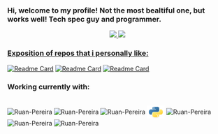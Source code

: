 ### Hi, welcome to my profile! Not the most bealtiful one, but works well! Tech spec guy and programmer.
<div align="center">
  <a href="https://github.com/ruanpereira">
  <img src="https://github-readme-stats-sigma-five.vercel.app/api?username=ruanpereira&show_icons=true&theme=aura_dark&include_all_commits=true&count_private=true"/>
   <img src="https://github-readme-stats-sigma-five.vercel.app/api/top-langs/?username=ruanpereira&layout=langs_count=7&theme=aura_dark"/ >
</div>

### Exposition of repos that i personally like:

[![Readme Card](https://github-readme-stats.vercel.app/api/pin/?username=ruanpereira&repo=I3-Manjaro&theme=aura_dark)](https://github.com/ruanpereira/I3-Manjaro)
[![Readme Card](https://github-readme-stats.vercel.app/api/pin/?username=ruanpereira&repo=I3-Manjaro&theme=aura_dark)](https://github.com/ruanpereira/I3-Manjaro)
[![Readme Card](https://github-readme-stats.vercel.app/api/pin/?username=ruanpereira&repo=I3-Manjaro&theme=aura_dark)](https://github.com/ruanpereira/I3-Manjaro)
  
### Working currently with:

  <div style="display: inline_block"><br>
    <img align="center" alt="Ruan-Pereira" height="30" width="40" src="https://cdn.jsdelivr.net/gh/devicons/devicon/icons/linux/linux-original.svg">
    <img align="center" alt="Ruan-Pereira" height="30" width="40" src="https://cdn.jsdelivr.net/gh/devicons/devicon/icons/windows8/windows8-original.svg">
    <img align="center" alt="Ruan-Pereira" height="30" width="40" src="https://cdn.jsdelivr.net/gh/devicons/devicon/icons/git/git-original-wordmark.svg">
    <img align="center" alt="Ruan-Pereira" height="30" width="40" src="https://raw.githubusercontent.com/devicons/devicon/master/icons/python/python-original.svg">
    <img align="center" alt="Ruan-Pereira" height="30" width="40" src="https://cdn.jsdelivr.net/gh/devicons/devicon/icons/cplusplus/cplusplus-original.svg">
    <img align="center" alt="Ruan-Pereira" height="30" width="40" src="https://cdn.jsdelivr.net/gh/devicons/devicon/icons/kaggle/kaggle-original-wordmark.svg">
    <img align="center" alt="Ruan-Pereira" height="30" width="40" src="https://cdn.jsdelivr.net/gh/devicons/devicon/icons/latex/latex-original.svg">

</div>
  
